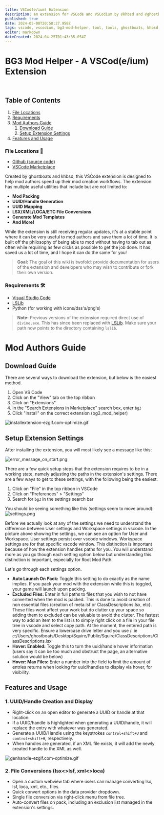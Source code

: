 ```yaml
---
title: VSCod(e/ium) Extension
description: an extension for VSCode and VSCodium by @khbsd and @ghostboats that has lots of helpful features for modders.
published: true
date: 2024-05-08T20:58:27.958Z
tags: vscode, vscodium, bg3-mod-helper, tool, tools, ghostboats, khbsd
editor: markdown
dateCreated: 2024-04-25T01:43:35.054Z
---
```


# BG3 Mod Helper - A VSCod(e/ium) Extension
<br>

## Table of Contents
1. [File Locations](#file-locations)
2. [Requirements](#requirements)
3. [Mod Authors Guide](#mod-authors-guide)
   1. [Download Guide](#download-guide)
   2. [Setup Extension Settings](#setup-extension-settings)
4. [Features and Usage](#features-and-usage)

### File Locations 📂
- [Github (source code)](https://github.com/ghostboats/bg3_mod_helper)
- [VSCode Marketplace](https://marketplace.visualstudio.com/items?itemName=ghostboats.bg3-mod-helper)

Created by ghostboats and khbsd, this VSCode extension is designed to help mod authors speed up their mod creation workflows. The extension has multiple useful utilities that include but are not limited to:
- **Mod Packing**
- **UUID/Handle Generation**
- **UUID Mapping**
- **LSX/XML/LOCA/ETC File Conversions**
- **Generate Mod Templates**
- **And More!**

While the extension is still receiving regular updates, it's at a stable point where it can be very useful to mod authors and save them a lot of time. It is built off the philosophy of being able to mod without having to tab out as often while requiring as few clicks as possible to get the job done. It has saved us a lot of time, and I hope it can do the same for you!

> **Goal:** The goal of this wiki is twofold: provide documentation for users of the extension and developers who may wish to contribute or fork their own version.

### Requirements 🛠️
- [Visual Studio Code](https://code.visualstudio.com/)
- [LSLib](https://github.com/Norbyte/lslib/releases)
- Python (for working with icons/dss's/png's)

> **Note:** Previous versions of the extension required direct use of `divine.exe`. This has since been replaced with [LSLib](https://github.com/Norbyte/lslib/releases). Make sure your path now points to the directory containing `lslib`.

# Mod Authors Guide

## Download Guide
There are several ways to download the extension, but below is the easiest method.
1. Open VS Code
2. Click on the "View" tab on the top ribbon
3. Click on "Extensions"
4. In the "Search Extensions in Marketplace" search box, enter `bg3`
5. Click "Install" on the correct extension (bg3_mod_helper)

![installextension-ezgif.com-optimize.gif](/tutorials/bg3-mod-helper/installextension-ezgif.com-optimize.gif)

## Setup Extension Settings
After installing the extension, you will most likely see a message like this:

![error_message_on_start.png](/tutorials/bg3-mod-helper/error_message_on_start.png)

There are a few quick setup steps that the extension requires to be in a working state, namely adjusting the paths in the extension's settings. There are a few ways to get to these settings, with the following being the easiest:
1. Click on "File" in the top ribbon in VSCode
2. Click on "Preferences" > "Settings"
3. Search for `bg3` in the settings search bar

You should be seeing something like this (settings seem to move around):
![settings.png](/tutorials/bg3-mod-helper/settings.png)

Before we actually look at any of the settings we need to understand the difference between User settings and Workspace settings in vscode. In the picture above showing the settings, we can see an option for User and Workspace. User settings persist over vscode windows. Workspace settings are for that specific vscode window. This distinction is important because of how the extension handles paths for you. You will understand more as you go though each setting option below but understanding this distinction is important, especially for Root Mod Path.

Let's go through each settings option.
- **Auto Launch On Pack:** Toggle this setting to do exactly as the name implies. If you pack your mod with the extension while this is toggled, your game will launch upon packing.
- **Excluded Files:** Enter in full paths to files that you wish to not have converted when the mod is packed. This is done to avoid creation of non essential files (creation of meta.lsf or ClassDescriptions.lsx, etc). These files wont affect your work but do clutter up your space so adding them to excluded can be valuable to avoid the clutter. The fastest way to add an item to the list is to simply right click on a file in your file tree in vscode and select copy path. At the moment, the entered path is very specific. Ensure a lowercase drive letter and you use /. ie c:/Users/ghostboats/Desktop/Squire/Public/Squire/ClassDescriptions/ClassDescriptions.lsx
- **Hover: Enabled:** Toggle this to turn the uuid/handle hover information (users say it can be too much and obstruct the page, an alternative solution would be below)
- **Hover: Max Files:** Enter a number into the field to limit the amount of entries returns when looking for uuid/handles to display via hover, for visibility.

## Features and Usage
### 1. **UUID/Handle Creation and Display**
- Right-click on an open editor to generate a UUID or handle at that location.
- If a UUID/handle is highlighted when generating a UUID/handle, it will replace the entry with whatever was generated.
- Generate a UUID/Handle using the keystrokes `control+shift+U` and `control+shift+H`, respectively.
- When handles are generated, if an XML file exists, it will add the newly created handle to the XML as well.

![genhandle-ezgif.com-optimize.gif](/tutorials/bg3-mod-helper/genhandle-ezgif.com-optimize.gif)

### 2. **File Conversions (lsx<>lsf, xml<>loca)**
- Open a custom webview tab where users can manage converting lsx, lsf, loca, xml, etc., files.
- Quick convert options in the data provider dropdown.
- Single file conversion via right-click menu from file tree.
- Auto-convert files on pack, including an exclusion list managed in the extension's settings.


